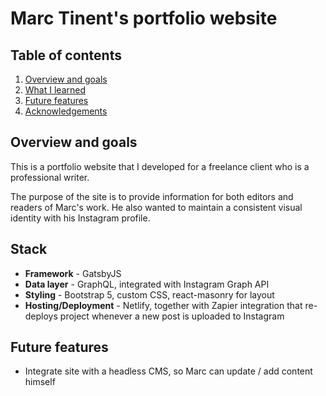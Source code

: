 # Marc Tinent's portfolio website

## Table of contents

1. [Overview and goals](#overview-and-goals)
2. [What I learned](#what-i-learned)
3. [Future features](#future-features)
4. [Acknowledgements](#acknowledgements)

## Overview and goals

This is a portfolio website that I developed for a freelance client who is a professional writer.

The purpose of the site is to provide information for both editors and readers of Marc's work. He also wanted to maintain a consistent visual identity with his Instagram profile.

## Stack

- **Framework** - GatsbyJS
- **Data layer** - GraphQL, integrated with Instagram Graph API
- **Styling** - Bootstrap 5, custom CSS, react-masonry for layout
- **Hosting/Deployment** - Netlify, together with Zapier integration that re-deploys project whenever a new post is uploaded to Instagram

## Future features

- Integrate site with a headless CMS, so Marc can update / add content himself
